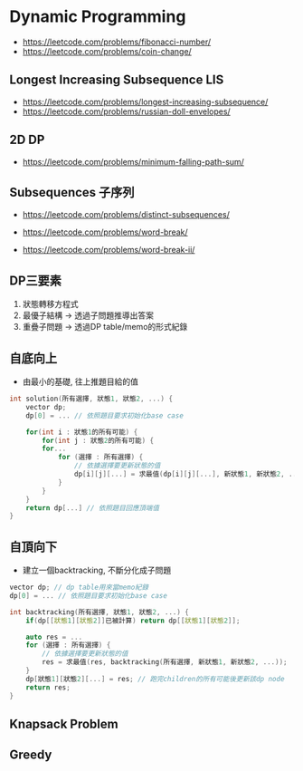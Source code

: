 # Dynamic Programming
- https://leetcode.com/problems/fibonacci-number/
- https://leetcode.com/problems/coin-change/

## Longest Increasing Subsequence LIS
- https://leetcode.com/problems/longest-increasing-subsequence/
- https://leetcode.com/problems/russian-doll-envelopes/

## 2D DP
- https://leetcode.com/problems/minimum-falling-path-sum/

## Subsequences 子序列
- https://leetcode.com/problems/distinct-subsequences/

- https://leetcode.com/problems/word-break/
- https://leetcode.com/problems/word-break-ii/

## DP三要素
1. 狀態轉移方程式
2. 最優子結構 -> 透過子問題推導出答案
3. 重疊子問題 -> 透過DP table/memo的形式紀錄


## 自底向上
- 由最小的基礎, 往上推題目給的值

```cpp
int solution(所有選擇, 狀態1, 狀態2, ...) {
    vector dp;
    dp[0] = ... // 依照題目要求初始化base case

    for(int i : 狀態1的所有可能) {
        for(int j : 狀態2的所有可能) {
        for... 
            for (選擇 : 所有選擇) {
                // 依據選擇要更新狀態的值
                dp[i][j][...] = 求最值(dp[i][j][...], 新狀態1, 新狀態2, ...);
            }
        }
    }
    return dp[...] // 依照題目回應頂端值
}
```

## 自頂向下
- 建立一個backtracking, 不斷分化成子問題

```cpp
vector dp; // dp table用來當memo紀錄
dp[0] = ... // 依照題目要求初始化base case

int backtracking(所有選擇, 狀態1, 狀態2, ...) {
    if(dp[[狀態1][狀態2]]已被計算) return dp[[狀態1][狀態2]];

    auto res = ...
    for (選擇 : 所有選擇) {
        // 依據選擇要更新狀態的值
        res = 求最值(res, backtracking(所有選擇, 新狀態1, 新狀態2, ...));
    }
    dp[狀態1][狀態2][...] = res; // 跑完children的所有可能後更新該dp node
    return res;
}
```

## Knapsack Problem
## Greedy
